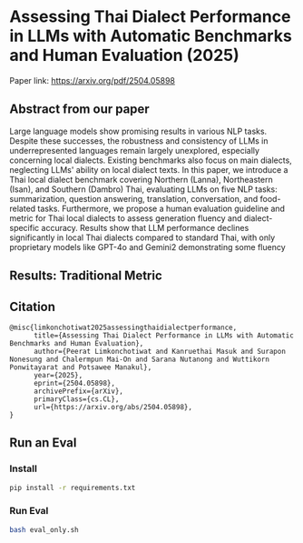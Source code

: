 
# Assessing Thai Dialect Performance in LLMs with Automatic Benchmarks and Human Evaluation (2025)
Paper link: https://arxiv.org/pdf/2504.05898

## Abstract from our paper

Large language models show promising results in various NLP tasks. Despite these successes, the robustness and consistency of LLMs in underrepresented languages remain largely unexplored, especially concerning local dialects. Existing benchmarks also focus on main dialects, neglecting LLMs' ability on local dialect texts. In this paper, we introduce a Thai local dialect benchmark covering Northern (Lanna), Northeastern (Isan), and Southern (Dambro) Thai, evaluating LLMs on five NLP tasks: summarization, question answering, translation, conversation, and food-related tasks. Furthermore, we propose a human evaluation guideline and metric for Thai local dialects to assess generation fluency and dialect-specific accuracy. Results show that LLM performance declines significantly in local Thai dialects compared to standard Thai, with only proprietary models like GPT-4o and Gemini2 demonstrating some fluency

## Results: Traditional Metric


## Citation
```
@misc{limkonchotiwat2025assessingthaidialectperformance,
      title={Assessing Thai Dialect Performance in LLMs with Automatic Benchmarks and Human Evaluation}, 
      author={Peerat Limkonchotiwat and Kanruethai Masuk and Surapon Nonesung and Chalermpun Mai-On and Sarana Nutanong and Wuttikorn Ponwitayarat and Potsawee Manakul},
      year={2025},
      eprint={2504.05898},
      archivePrefix={arXiv},
      primaryClass={cs.CL},
      url={https://arxiv.org/abs/2504.05898}, 
}
```

## Run an Eval

### Install
```sh
pip install -r requirements.txt
```

### Run Eval
```sh
bash eval_only.sh
```
